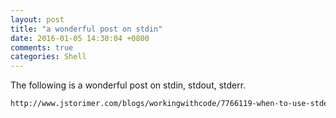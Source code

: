 ```yaml
---
layout: post
title: "a wonderful post on stdin"
date: 2016-01-05 14:30:04 +0800
comments: true
categories: Shell
---
```

The following is a wonderful post on stdin, stdout, stderr.

```html
http://www.jstorimer.com/blogs/workingwithcode/7766119-when-to-use-stderr-instead-of-stdout
```